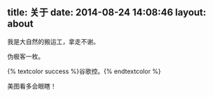 title: 关于
date: 2014-08-24 14:08:46
layout: about
---

我是大自然的搬运工，拿走不谢。

伪极客一枚。

{% textcolor success %}谷歌控。{% endtextcolor %}

美图看多会眼瞎！



